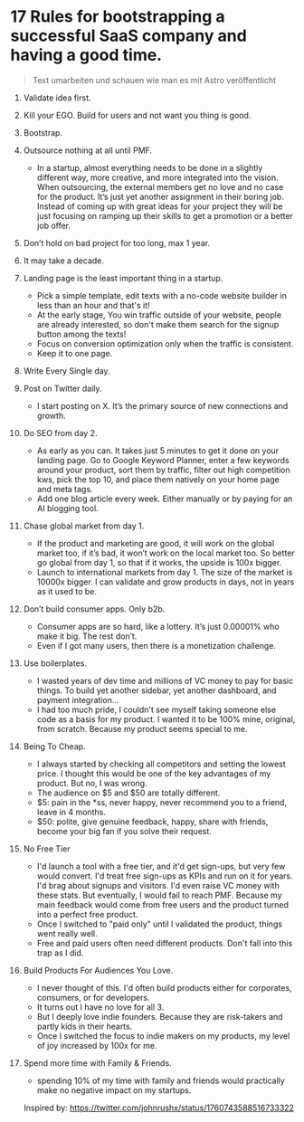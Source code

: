 # 17 Rules for bootstrapping a successful SaaS company and having a good time.
> Text umarbeiten und schauen wie man es mit Astro veröffentlicht
1. Validate idea first.
2. Kill your EGO. Build for users and not want you thing is good.
3. Bootstrap.
4. Outsource nothing at all until PMF.
    - In a startup, almost everything needs to be done in a slightly different way, more creative, and more integrated into the vision. When outsourcing, the external members get no love and no case for the product. It’s just yet another assignment in their boring job. Instead of coming up with great ideas for your project they will be just focusing on ramping up their skills to get a promotion or a better job offer.
5. Don’t hold on bad project for too long, max 1 year.
6. It may take a decade.
7. Landing page is the least important thing in a startup.
	- Pick a simple template, edit texts with a no-code website builder in less than an hour and that's it!
	- At the early stage, You win traffic outside of your website, people are already interested, so don't make them search for the signup button among the texts! 
	- Focus on conversion optimization only when the traffic is consistent.
	- Keep it to one page.
8. Write Every Single day.
9. Post on Twitter daily.
    - I start posting on X. It’s the primary source of new connections and growth.
10. Do SEO from day 2.
    - As early as you can. It takes just 5 minutes to get it done on your landing page. Go to Google Keyword Planner, enter a few keywords around your product, sort them by traffic, filter out high competition kws, pick the top 10, and place them natively on your home page and meta tags.    
    - Add one blog article every week. Either manually or by paying for an AI blogging tool.
11. Chase global market from day 1.
    - If the product and marketing are good, it will work on the global market too, if it’s bad, it won’t work on the local market too. So better go global from day 1, so that if it works, the upside is 100x bigger. 
    - Launch to international markets from day 1. The size of the market is 10000x bigger. I can validate and grow products in days, not in years as it used to be.
12. Don’t build consumer apps. Only b2b.
    - Consumer apps are so hard, like a lottery. It’s just 0.00001% who make it big. The rest don’t.
    - Even if I got many users, then there is a monetization challenge.
13. Use boilerplates.
    - I wasted years of dev time and millions of VC money to pay for basic things. To build yet another sidebar, yet another dashboard, and payment integration...
    - I had too much pride, I couldn't see myself taking someone else code as a basis for my product. I wanted it to be 100% mine, original, from scratch. Because my product seems special to me.

14. Being To Cheap. 
	- I always started by checking all competitors and setting the lowest price. I thought this would be one of the key advantages of my product. But no, I was wrong.
	- The audience on $5 and $50 are totally different.
	- $5: pain in the *ss, never happy, never recommend you to a friend, leave in 4 months.
	- $50: polite, give genuine feedback, happy, share with friends, become your big fan if you solve their request.
15. No Free Tier  
	- I'd launch a tool with a free tier, and it'd get sign-ups, but very few would convert. I'd treat free sign-ups as KPIs and run on it for years. I'd brag about signups and visitors. I'd even raise VC money with these stats. But eventually, I would fail to reach PMF. Because my main feedback would come from free users and the product turned into a perfect free product. 
	- Once I switched to "paid only" until I validated the product, things went really well. 
	- Free and paid users often need different products. Don't fall into this trap as I did.
16. Build Products For Audiences You Love.
	- I never thought of this. I'd often build products either for corporates, consumers, or for developers.
	- It turns out I have no love for all 3.
	- But I deeply love indie founders. Because they are risk-takers and partly kids in their hearts.
	- Once I switched the focus to indie makers on my products, my level of joy increased by 100x for me.
17. Spend more time with Family & Friends.
	- spending 10% of my time with family and friends would practically make no negative impact on my startups.

    Inspired by: https://twitter.com/johnrushx/status/1760743588516733322
